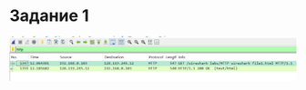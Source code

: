 # Задание 1
![alt text](https://github.com/PaulRalnikov/network-cource/blob/main/lab-01(wireshark-init)/image.png)

